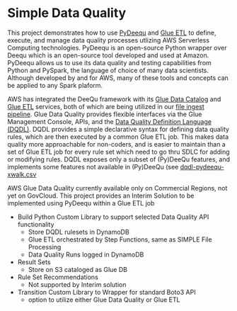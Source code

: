 # Simple Data Quality
This project demonstrates how to use [PyDeequ](https://github.com/awslabs/python-deequ) and [Glue ETL](https://aws.amazon.com/glue/) to define, execute, and manage data quality processes utlizing AWS Serverless Computing technologies.   PyDeequ is an open-source Python wrapper over Deequ which is an open-source tool developed and used at Amazon. PyDeequ allows us to use its data quality and testing capabilities from Python and PySpark, the language of choice of many data scientists.  Although developed by and for AWS, many of these tools and concepts can be applied to any Spark plaform.

AWS has integrated the DeeQu framework with its [Glue Data Catalog](https://docs.aws.amazon.com/glue/latest/dg/catalog-and-crawler.html) and [Glue ETL](https://aws.amazon.com/glue/) services, both of which are being utilized in our [file ingest pipeline](https://github.com/froghollow/simple-file-processing). 
 Glue Data Quality provides flexible interfaces via the Glue Management Console, APIs, and the [Data Quality Definition Language (DQDL)](https://docs.aws.amazon.com/glue/latest/dg/dqdl.html).   DQDL provides a simple declarative syntax for defining data quality rules, which are then executed by a common Glue ETL job.  This makes data quality more approachable for non-coders, and is easier to maintain than a set of Glue ETL job for every rule set which need to go thru SDLC for adding or modifying rules.  DQDL exposes only a subset of (Py)DeeQu features, and implements some features not available in (Py)DeeQu (see [dqdl-pydeequ-xwalk.csv](dqdl-pydeequ-xwalk.csv)

AWS Glue Data Quality currently available only on Commercial Regions, not yet on GovCloud.   This project provides an Interim Solution to be implemented using PyDeequ within a Glue ETL job
- Build Python Custom Library to support selected Data Quality API functionality
  - Store DQDL rulesets in DynamoDB
  - Glue ETL orchestrated by Step Functions, same as SIMPLE File Processing
  - Data Quality Runs logged in DynamoDB
- Result Sets
  - Store on S3 cataloged as Glue DB
- Rule Set Recommendations
  - Not supported by Interim solution
- Transition Custom Library to Wrapper for standard Boto3 API
  - option to utilize either Glue Data Quality or Glue ETL






